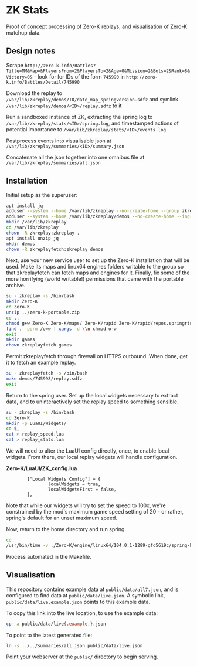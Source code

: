 # ZK Stats

Proof of concept processing of Zero-K replays, and visualisation of Zero-K matchup data.

## Design notes

Scrape `http://zero-k.info/Battles?Title=MM&Map=&PlayersFrom=2&PlayersTo=2&Age=0&Mission=2&Bots=2&Rank=8&Victory=0&` - look for for IDs of the form `745990` in `http://zero-k.info/Battles/Detail/745990`

Download the replay to `/var/lib/zkreplay/demos/ID/date_map_springversion.sdfz` and symlink `/var/lib/zkreplay/demos/<ID>/replay.sdfz` to it

Run a sandboxed instance of ZK, extracting the spring log to `/var/lib/zkreplay/stats/<ID>/spring.log`, and timestamped actions of potential importance to `/var/lib/zkreplay/stats/<ID>/events.log`

Postprocess events into visualisable json at `/var/lib/zkreplay/summaries/<ID>/summary.json`

Concatenate all the json together into one omnibus file at `/var/lib/zkreplay/summaries/all.json`

## Installation

Initial setup as the superuser:

```bash
apt install jq
adduser --system --home /var/lib/zkreplay --no-create-home --group zkreplay
adduser --system --home /var/lib/zkreplay/demos --no-create-home --ingroup zkreplay zkreplayfetch
mkdir /var/lib/zkreplay
cd /var/lib/zkreplay
chown -R zkreplay:zkreplay .
apt install unzip jq
mkdir demos
chown -R zkreplayfetch:zkreplay demos
```

Next, use your new service user to set up the Zero-K installation that will be used. Make its maps and linux64 engines folders writable to the group so that zkreplayfetch can fetch maps and engines for it. Finally, fix some of the more horrifying (world writable!) permissions that came with the portable archive.

```bash
su - zkreplay -s /bin/bash
mkdir Zero-K
cd Zero-K
unzip ../zero-k-portable.zip
cd ..
chmod g+w Zero-K Zero-K/maps/ Zero-K/rapid Zero-K/rapid/repos.springrts.com/ Zero-K/engine Zero-K/packages Zero-K/engine Zero-K/engine/linux64
find . -perm /o=w | xargs -d \\n chmod o-w
exit
mkdir games
chown zkreplayfetch games
```

Permit zkreplayfetch through firewall on HTTPS outbound. When done, get it to fetch an example replay.

```bash
su - zkreplayfetch -s /bin/bash
make demos/745998/replay.sdfz
exit
```

Return to the spring user. Set up the local widgets necessary to extract data, and to uninteractively set the replay speed to something sensible.

```bash
su - zkreplay -s /bin/bash
cd Zero-K
mkdir -p LuaUI/Widgets/
cd $_
cat > replay_speed.lua
cat > replay_stats.lua
```

We will need to alter the LuaUI config directly, once, to enable local widgets. From there, our local replay widgets will handle configuration.

**Zero-K/LuaUI/ZK_config.lua**
```
        ["Local Widgets Config"] = {
                localWidgets = true,
                localWidgetsFirst = false,
        },
```

Note that while our widgets will try to set the speed to 100x, we're constrained by the mod's maximum game speed setting of 20 - or rather, spring's default for an unset maximum speed.

Now, return to the home directory and run spring.

```bash
cd
/usr/bin/time -v ./Zero-K/engine/linux64/104.0.1-1289-gfd5619c/spring-headless -write-dir /var/lib/zkreplay/Zero-K/ demos/745998/replay.sdfz
```

Process automated in the Makefile.

## Visualisation

This repository contains example data at `public/data/all7.json`, and is configured to find data at `public/data/live.json`. A symbolic link, `public/data/live.example.json` points to this example data. 

To copy this link into the live location, to use the example data:

```bash
cp -a public/data/live{.example,}.json
```

To point to the latest generated file:

```bash
ln -s ../../summaries/all.json public/data/live.json
```

Point your webserver at the `public/` directory to begin serving.

